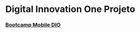 # Digital Innovation One Projeto

### [Bootcamp Mobile DIO](https://github.com/thaisperlho/bootcamp-mobile-dio)
 